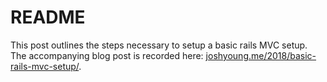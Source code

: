 # README

This post outlines the steps necessary to setup a basic rails MVC setup. The accompanying blog post is recorded here: <a href='http://joshyoung.me/2018/basic-rails-mvc-setup/'>joshyoung.me/2018/basic-rails-mvc-setup/</a>.
